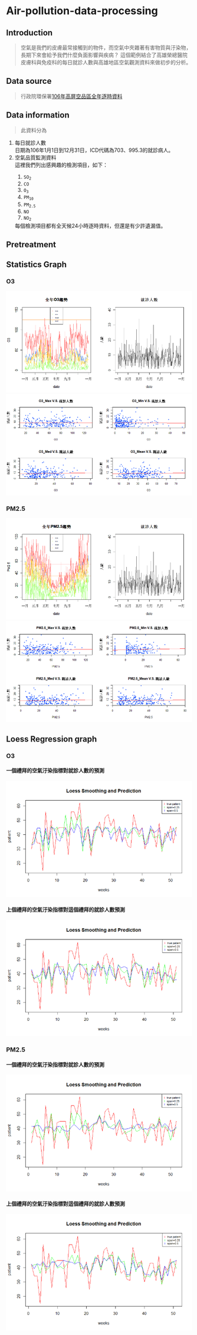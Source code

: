 ﻿<!DOCTYPE html>
<html lang="en">
<head>
	<meta charset="UTF-8">
</head>
<body>

<h1>Air-pollution-data-processing</h1>

<h2>Introduction</h2>

> 空氣是我們的皮膚最常接觸到的物件，而空氣中夾雜著有害物質與汙染物，長期下來會給予我們什麼負面影響與疾病？
  這個範例結合了高雄榮總醫院皮膚科與免疫科的每日就診人數與高雄地區空氣觀測資料來做初步的分析。


<h2>Data source</h2>

><p>行政院環保署<a href="https://taqm.epa.gov.tw/taqm/tw/YearlyDataDownload.aspx">106年高屏空品區全年逐時資料</a></p>

<h2>Data information</h2>

>此資料分為

<p><ol>
<li>每日就診人數</li>
	日期為106年1月1日到12月31日，ICD代碼為703、995.3的就診病人。
<li>空氣品質監測資料</li>
	這裡我們列出感興趣的檢測項目，如下：
	<ol>
		<li><code>SO<sub>2</sub></code></li>
		<li><code>CO</code></li>
		<li><code>O<sub>3</sub></code></li>
		<li><code>PM<sub>10</sub></code></li>
		<li><code>PM<sub>2.5</sub></code></li>
		<li><code>NO</code></li>
		<li><code>NO<sub>2</sub></code></li>
	</ol>
	每個檢測項目都有全天候24小時逐時資料，但還是有少許遺漏值。	
</ol></p>

<h2>Pretreatment</h2>



<h2>Statistics Graph</h2>
<h3>O3</h3>
<img src="https://github.com/schifferm/Air-pollution-data-processing/blob/master/O3_date.png" alt="O3_date">
<img src="https://github.com/schifferm/Air-pollution-data-processing/blob/master/O3_patient.png" alt="O3_patient">
<h3>PM2.5</h3>
<img src="https://github.com/schifferm/Air-pollution-data-processing/blob/master/PM2.5_date.png" alt="PM2.5_date">
<img src="https://github.com/schifferm/Air-pollution-data-processing/blob/master/PM2.5_patient.png" alt="PM2.5_patient">
<h2>Loess Regression graph </h2>
<h3>O3</h3>
<h4>一個禮拜的空氣汙染指標對就診人數的預測</h4>
<img src="https://github.com/schifferm/Air-pollution-data-processing/blob/master/loess_O3_weeks.png" alt="loess_O3_weeks">
<h4>上個禮拜的空氣汙染指標對這個禮拜的就診人數預測</h4>
<img src="https://github.com/schifferm/Air-pollution-data-processing/blob/master/loess_O3_lastweek.png" alt="loess_O3_lastweek">
<h3>PM2.5</h3>
<h4>一個禮拜的空氣汙染指標對就診人數的預測</h4>
<img src="https://github.com/schifferm/Air-pollution-data-processing/blob/master/loess_PM2.5_weeks.png" alt="loess_PM2.5_weeks">
<h4>上個禮拜的空氣汙染指標對這個禮拜的就診人數預測</h4>
<img src="https://github.com/schifferm/Air-pollution-data-processing/blob/master/loess_PM2.5_lastweek.png" alt="loess_PM2.5_lastweek">

</body>
</html>